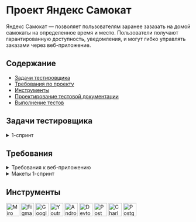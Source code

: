 # <a name="up" />Проект Яндекс Самокат

Яндекс Самокат — позволяет пользователям заранее зазазать на домой самокаты на определенное время и место. Пользователи получают гарантированную доступность, уведомления, и могут гибко управлять заказами через веб-приложение.

## Содержание
- [Задачи тестировщика](#задачи-тестировщика)
- [Требования по проекту](#требования-по-проекту)
- [Инструменты](#инструменты)
- [Проектирование тестовой документации](#проектирование-тестовой-документации)
- [Выполнение тестов](#выполнение-тестов)

## Задачи тестировщика

<details>
<summary> 1-спринт </summary> 

1. Проанализировать требования к веб-приложению Яндекс Самокат
2. Разработать mindmap функциональности формы заказа (логика работы и вёрстка)
3. Составить чек-лист по требованиям к функциональности экрана «Статус заказа»
4. Для экрана «Сделать заказ» составить проверки на валидацию полей
5. Провести тестирование и формить баг-репорты
6. +Провести тестирование всей функциональности по макетам и требованиям

***

</details>

## Требования

<details>
<summary> Требования к веб-приложению </summary> 

### Поддерживаемые окружения  
Приложение поддерживает эти браузеры: Яндекс.Браузер не ниже версии 20.0.1, Chrome не ниже версии 85. Будет поддерживаться разрешение экрана 1280x720 и 1920x1080.  

### Лендинг
Есть заголовок и чертёж самоката. При скролле происходит анимация: чертёж сменяется фотографией, появляется таблица с описанием самоката.  
В шапке лендинга есть две кнопки: «Заказать», «Статус заказа».   
Появляется запрос на согласие использовать куки.   
Если доскроллить до третьего блока, появляется информация: «Как это работает», «Вопросы о важном».  

#### Экран «Сделать заказ»  
Чтобы сделать заказ, нужно заполнить две формы: «Для кого самокат», «Про аренду».  

**Для кого самокат**
Поля: «Имя», «Фамилия», «Адрес: куда привезти самокат», «Станция метро», «Телефон: на него позвонит курьер».  
Все поля обязательные. Если они не заполнены корректно, нельзя перейти на следующую страницу.  
Внизу кнопка «Дальше»: она переводит на форму «Про аренду».   

**Про аренду**
Поля: «Когда привезти самокат», «Срок аренды», «Цвет», «Комментарий».   
«Когда привезти самокат», «Срок аренды» — обязательные поля.   
«Цвет», «Комментарий» — необязательные.  

**Кнопка «Назад».** При нажатии пользователь переходит на страницу «Для кого самокат».  При переключении между страницами введённая информация сохраняется.  

**Кнопка «Заказать».** Если все поля заполнены корректно, при клике по кнопке «Заказать» заказ будет оформлен. Появится всплывающее окно с текстом «Номер заказа NNNNN.   Запишите его: пригодится, чтобы отслеживать статус» и кнопкой «Посмотреть статус». Кнопка «Посмотреть статус» ведёт на экран «Статус заказа»: в нём уже заполнено поле «Номер заказа».  
Если не все обязательные поля заполнены корректно, при нажатии на кнопку «Заказать» появится ошибка «Введите корректный <имя поля>»  
Пользователь может сделать несколько заказов один за другим.  

#### Экран «Статус заказа»
Если нажать на «Статус заказа» в шапке лендинга, появляется поле ввода «Номер заказа». Нужно ввести значение и нажать Enter. Если номер заказа введён корректно, появляется информация:  
- Данные заказа пользователя: имя, фамилия, адрес и остальные. Для всех полей действует правило: если текст не умещается в одной строке, он переносится на вторую.  
- Цепочка статусов заказа. Текущий статус выделен чёрным, остальные — серые. Если статус пройден, цифра перед ним сменяется на галочку.  
Если номер заказа введён некорректно, появляется сообщение об ошибке: «Такого заказа нет. Точно верный номер?».  
На экране статуса заказа четыре статуса. Активным может быть только один из них — он показывает, на какой стадии находится заказ:     
- **«Самокат на складе»**. Становится активным, когда пользователь сделал заказ.  
- **«Курьер едет к вам»**. Становится активным, когда курьер подтвердил у себя в приложении, что принял заказ. Когда статус активен, в подписи появляется имя курьера: «Курьер Фродо едет к вам». Если имя курьера слишком длинное и подпись не умещается в одну строчку, текст переносится на вторую строчку.  
- **«Курьер на месте»**. Становится активным, когда курьер нажал кнопку «Завершить» у себя в приложении.  
- **«Ну всё, теперь кататься»**. Становится активным, когда курьер подтвердил завершение заказа. Под заголовком статуса подпись «Аренда закончится...». Показываемое время рассчитывается от момента, когда самокат передали пользователю с учётом количества дней. Когда время аренды заканчивается, статус меняется на «Время аренды кончилось» с подписью «Скоро курьер заберёт самокат».  
Пользователь может ввести номер другого заказа и посмотреть его статус.  

**Отмена заказа**
Есть кнопка «Отменить заказ». Если кликнуть по ней, появится всплывающее окно с текстом «Хотите отменить заказ?» На всплывающем окне две кнопки: «Отменить», «Назад». 
Если кликнуть по «Назад», пользователь вернётся на страницу статуса заказа.   
Если кликнуть по «Отменить», появится всплывающее окно с текстом «Заказ отменён. Возвращайтесь, мы всегда вас ждём :)» и кнопкой «Хорошо». Кнопка «Хорошо» ведёт на главную страницу лендинга.  
Пользователь может отменить заказ, пока курьер не взял его в работу. Когда заказ уже у курьера, кнопка «Отменить заказ» будет некликабельной.  
Отменённый заказ удаляется из системы. Пользователь не может его посмотреть.  

**Просроченный заказ**
Заказ считается просроченным, если курьер не успел выполнить его вовремя. Например, пользователь заказал самокат на 1 января. Если 1 января самокат не доставлен до 23:59, этот заказ — просроченный.  
Если заказ просрочен, его статус меняется на «Курьер задерживается», а подпись — на «Не успеем привезти самокат вовремя. Чтобы уточнить статус заказа, позвоните в поддержку: 0101». Статус и подпись подсвечиваются красным.  
Если пользователю доставили просроченный заказ, отсчёт времени до конца аренды начинается с момента получения заказа.  

### Доработка фронтенда
В цепочку статусов добавлен пятый статус: «Время аренды кончилось»**.** Это фича, которую реализовали только во фронтенде, и бэкенд ещё не готов. ****Раньше этот текст появлялся на месте четвёртого статуса — в момент, когда время аренды заканчивалось. Теперь текст в четвёртом статусе не меняется: он просто становится серым, как и остальные статусы.  
Пример ответа описан в документации к API в блоке *Orders — Получить заказ по его номеру.*  
Номер нового статуса в запросе = 3.  

![iScreen Shoter - Safari - 231110182709](https://github.com/SofiiaSleptsova/Samokat_Yandex/assets/147629405/54c9deb5-212d-49f0-849d-ea96e193f38a)

### FAQ

**Сколько это стоит? И как оплатить?**  
Сутки — 400 рублей. Оплата курьеру — наличными или картой.  

**Вы привозите зарядку вместе с самокатом?**  
Самокат приезжает к вам с полной зарядкой. Этого хватит на восемь суток — даже если будете кататься без передышек и во сне. Зарядка не понадобится.  

**Сможете привезти самокат прямо сегодня?**  
Только начиная с завтрашнего дня. Но скоро станем расторопнее.  

**Хочу сразу несколько самокатов! Так можно?**  
Пока что так: один заказ — один самокат. Если хотите покататься с друзьями, можете просто сделать несколько заказов.  

**Можно ли продлить заказ или вернуть самокат раньше?**  
Пока что нет! Если что-то срочное — всегда можно позвонить в поддержку по номеру 0101.  

**Можно ли отменить заказ?**  
Да, отменить можно, пока курьер не выдвинулся к вам с самокатом. Штрафа не будет, объяснительной записки не попросим.  

**Как рассчитывается время аренды?**  
Допустим, вы оформляете заказ на 8 мая. Мы привозим самокат в эту дату до конца дня. Отсчёт времени аренды начинается с момента, когда вы оплатите заказ курьеру. Если мы привезли самокат 8 мая в 20:30, суточная аренда закончится 9 мая в 20:30.  

**Я живу за МКАДом, привезёте?**  
Да, обязательно. Всем самокатов! И Москве, и Московской области.  

***

</details>

<details>
<summary> Макеты 1-спринт </summary> 

![web_page-0031](https://github.com/SofiiaSleptsova/Samokat_Yandex/assets/147629405/4c8e2ad1-5c4d-4558-b4a7-0e91e62d6942)
![web_page-0030](https://github.com/SofiiaSleptsova/Samokat_Yandex/assets/147629405/b4005586-1b64-4402-bd36-e97ce15bb579)
![web_page-0029](https://github.com/SofiiaSleptsova/Samokat_Yandex/assets/147629405/e019f822-0471-4cea-8d59-910aa6668fe6)
![web_page-0028](https://github.com/SofiiaSleptsova/Samokat_Yandex/assets/147629405/58109e05-4342-484a-9f75-d5b3c78f9596)
![web_page-0027](https://github.com/SofiiaSleptsova/Samokat_Yandex/assets/147629405/54c2d6a1-b637-430b-a14e-e03e981487a8)
![web_page-0026](https://github.com/SofiiaSleptsova/Samokat_Yandex/assets/147629405/116b285c-ba31-4374-acc6-5ad5e368da5d)
![web_page-0025](https://github.com/SofiiaSleptsova/Samokat_Yandex/assets/147629405/f4b366d6-5976-47fc-8a68-7ef0243196a7)
![web_page-0024](https://github.com/SofiiaSleptsova/Samokat_Yandex/assets/147629405/174cdb07-8ba3-46ef-aa02-82a69ca83e57)
![web_page-0023](https://github.com/SofiiaSleptsova/Samokat_Yandex/assets/147629405/1c639581-a307-4d80-9298-9b2162cdeeaa)
![web_page-0022](https://github.com/SofiiaSleptsova/Samokat_Yandex/assets/147629405/ab7ce71f-12f6-41e5-8728-104bdd0c366c)
![web_page-0021](https://github.com/SofiiaSleptsova/Samokat_Yandex/assets/147629405/b1898dac-7aaa-4a78-bed5-cd71fb7e0312)
![web_page-0020](https://github.com/SofiiaSleptsova/Samokat_Yandex/assets/147629405/aecd2498-170d-43b6-ab0c-969ff557e5b3)
![web_page-0019](https://github.com/SofiiaSleptsova/Samokat_Yandex/assets/147629405/76878702-110a-480c-8af9-5f15d16f54ed)
![web_page-0018](https://github.com/SofiiaSleptsova/Samokat_Yandex/assets/147629405/ba2bc369-4e21-490f-93b3-6df8431ef75e)
![web_page-0017](https://github.com/SofiiaSleptsova/Samokat_Yandex/assets/147629405/e65d933e-5f4c-4518-8650-0547058e7416)
![web_page-0016](https://github.com/SofiiaSleptsova/Samokat_Yandex/assets/147629405/d40b07d3-5e31-4a75-86da-13f45aa6dfd8)
![web_page-0015](https://github.com/SofiiaSleptsova/Samokat_Yandex/assets/147629405/ab38c71c-458b-4683-ab1a-a3f2218a38f9)
![web_page-0014](https://github.com/SofiiaSleptsova/Samokat_Yandex/assets/147629405/97da3ca7-1613-4086-b28f-522af95b46d8)
![web_page-0013](https://github.com/SofiiaSleptsova/Samokat_Yandex/assets/147629405/a114a3d5-c31f-4c79-bf0c-74dc85689d5d)
![web_page-0012](https://github.com/SofiiaSleptsova/Samokat_Yandex/assets/147629405/c0a85026-818e-4024-a473-7968d4c7297c)
![web_page-0011](https://github.com/SofiiaSleptsova/Samokat_Yandex/assets/147629405/1c015f11-7686-46d9-b1c2-18baf2912437)
![web_page-0010](https://github.com/SofiiaSleptsova/Samokat_Yandex/assets/147629405/07b72881-fe44-4c65-9542-a6ddec349ecb)
![web_page-0009](https://github.com/SofiiaSleptsova/Samokat_Yandex/assets/147629405/b51f5283-5e59-471b-8d21-aafee230b0bf)
![web_page-0008](https://github.com/SofiiaSleptsova/Samokat_Yandex/assets/147629405/54939334-9e8f-4cec-83cb-8f435a954fce)
![web_page-0007](https://github.com/SofiiaSleptsova/Samokat_Yandex/assets/147629405/2967f7dc-4de6-4a04-9d4c-96703a36d7ac)
![web_page-0006](https://github.com/SofiiaSleptsova/Samokat_Yandex/assets/147629405/d76104d9-0e5d-457b-8b79-a490c0261b14)
![web_page-0005](https://github.com/SofiiaSleptsova/Samokat_Yandex/assets/147629405/af5668ef-461b-4ec4-89bf-5b1b2d6c4159)
![web_page-0004](https://github.com/SofiiaSleptsova/Samokat_Yandex/assets/147629405/1529968e-f52d-43b8-8aba-1e7605164ff8)
![web_page-0003](https://github.com/SofiiaSleptsova/Samokat_Yandex/assets/147629405/e44fa48d-c65e-4563-b993-21ef1d447997)
![web_page-0002](https://github.com/SofiiaSleptsova/Samokat_Yandex/assets/147629405/f1d9d4e2-0673-4a12-8716-c0653dd4d4d5)
![web_page-0001](https://github.com/SofiiaSleptsova/Samokat_Yandex/assets/147629405/7537caaa-7728-4177-8523-705bf083b1f6)


***

</details>

## Инструменты
<p align="left"> 
   <a href="https://miro.com/" target="_blank" rel="noreferrer"><img src="https://w7.pngwing.com/pngs/885/629/png-transparent-miro-hd-logo-thumbnail.png" width="36" height="36" alt="Miro" /></a>
   <a href="https://www.figma.com/" target="_blank" rel="noreferrer"><img src="https://raw.githubusercontent.com/danielcranney/readme-generator/main/public/icons/skills/figma-colored.svg" width="36" height="36" alt="Figma" /></a>
  <a href="https://docs.google.com/" target="_blank" rel="noreferrer"><img src="https://w7.pngwing.com/pngs/240/1015/png-transparent-g-suite-google-docs-google-angle-rectangle-logo.png" width="36" height="36" alt="Google Sheets" /></a>
  <a href="https://www.jetbrains.com/youtrack/" target="_blank" rel="noreferrer"><img src="https://upload.wikimedia.org/wikipedia/commons/9/95/YouTrack_Icon.png" width="36" height="36" alt="Youtrack" /></a>
  <a href="https://developer.android.com/studio" target="_blank" rel="noreferrer"><img src="https://upload.wikimedia.org/wikipedia/commons/thumb/c/c1/Android_Studio_icon_%282023%29.svg/800px-Android_Studio_icon_%282023%29.svg.png" width="36" height="36" alt="Android_Studio" /></a>
   <a><img src="https://d33wubrfki0l68.cloudfront.net/38b5c953a4667366685d55db55d057c86db1fc54/a0fdc/static/acae6b24d940347661ca901ea07f47c1/chrome-dev-logo-icon.png" width="36" height="36" alt="Devtools" /></a>
  <a href="https://www.postman.com/" target="_blank" rel="noreferrer"><img src="https://seeklogo.com/images/P/postman-logo-0087CA0D15-seeklogo.com.png" title="postman" width="36" height="36" alt="Postman" /></a>
  <a href="https://www.charlesproxy.com/" target="_blank" rel="noreferrer"><img src="https://davidwalsh.name/demo/charlesproxyicon.svg" width="36" height="36" alt="Charles" /></a>
  <a href="https://www.postgresql.org/" target="_blank" rel="noreferrer"><img src="https://raw.githubusercontent.com/danielcranney/readme-generator/main/public/icons/skills/postgresql-colored.svg" width="36" height="36" alt="PostgreSQL" /></a>
</p> 
